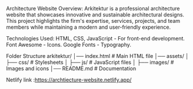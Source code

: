 Architecture Website
Overview:
Arkitektur is a professional architecture website that showcases innovative and sustainable architectural designs.
This project highlights the firm's expertise, services, projects, and team members while maintaining a modern and user-friendly experience.

Technologies Used:
HTML, CSS, JavaScript - For front-end development.
Font Awesome - Icons.
Google Fonts - Typography.

Folder Structure
arkitektur/
│── index.html       # Main HTML file
│── assets/
│   ├── css/         # Stylesheets
│   ├── js/          # JavaScript files
│   ├── images/      # Images and icons
│── README.md        # Documentation

Netlify link :https://archtiecture-website.netlify.app/
